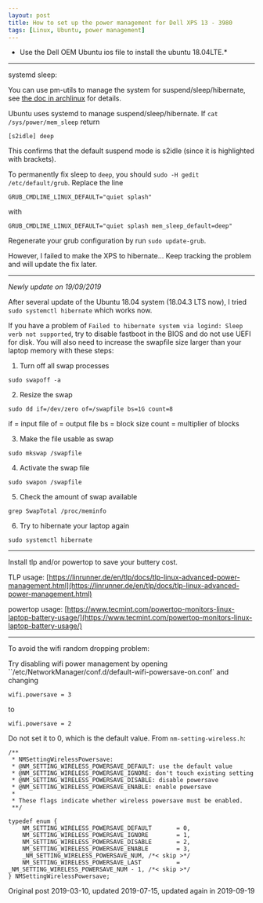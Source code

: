 ```yaml
---
layout: post
title: How to set up the power management for Dell XPS 13 - 3980
tags: [Linux, Ubuntu, power management]
---
```


* Use the Dell OEM Ubuntu ios file to install the ubuntu 18.04LTE.*

-----
systemd sleep:

You can use pm-utils to manage the system for suspend/sleep/hibernate, see [the doc in archlinux](https://www.linuxsecrets.com/archlinux-wiki/wiki.archlinux.org/index.php/Pm-utils.html) for details.

Ubuntu uses systemd to manage suspend/sleep/hibernate. If `cat /sys/power/mem_sleep` return
```
[s2idle] deep
```
This confirms that the default suspend mode is s2idle (since it is highlighted with brackets).

To permanently fix sleep to `deep`, you should `sudo -H gedit /etc/default/grub`. Replace the line
```
GRUB_CMDLINE_LINUX_DEFAULT="quiet splash"
```
with
```
GRUB_CMDLINE_LINUX_DEFAULT="quiet splash mem_sleep_default=deep"
```
Regenerate your grub configuration by run `sudo update-grub`.

However, I failed to make the XPS to hibernate... Keep tracking the problem and will update the fix later.

--------
*Newly update on 19/09/2019*

After several update of the Ubuntu 18.04 system (18.04.3 LTS now), I tried `sudo systemctl hibernate` which works now.

If you have a problem of ```Failed to hibernate system via logind: Sleep verb not supported```, try to disable fastboot in the BIOS and do not use UEFI for disk.
You will also need to increase the swapfile size larger than your laptop memory with these steps:

1. Turn off all swap processes
```
sudo swapoff -a
```

2. Resize the swap
```
sudo dd if=/dev/zero of=/swapfile bs=1G count=8
```

if = input file
of = output file
bs = block size
count = multiplier of blocks

3. Make the file usable as swap
```
sudo mkswap /swapfile
```

4. Activate the swap file
```
sudo swapon /swapfile
```

5. Check the amount of swap available
```
grep SwapTotal /proc/meminfo 
```

6. Try to hibernate your laptop again
```
sudo systemctl hibernate
```

-----
Install tlp and/or powertop to save your buttery cost.

TLP usage: [https://linrunner.de/en/tlp/docs/tlp-linux-advanced-power-management.html](https://linrunner.de/en/tlp/docs/tlp-linux-advanced-power-management.html)

powertop usage: [https://www.tecmint.com/powertop-monitors-linux-laptop-battery-usage/](https://www.tecmint.com/powertop-monitors-linux-laptop-battery-usage/)

-----
To avoid the wifi random dropping problem:

Try disabling wifi power management by opening ``/etc/NetworkManager/conf.d/default-wifi-powersave-on.conf` and changing
```
wifi.powersave = 3
```
to
```
wifi.powersave = 2
```
Do not set it to 0, which is the default value. From `nm-setting-wireless.h`:
```
/**
 * NMSettingWirelessPowersave:
 * @NM_SETTING_WIRELESS_POWERSAVE_DEFAULT: use the default value
 * @NM_SETTING_WIRELESS_POWERSAVE_IGNORE: don't touch existing setting
 * @NM_SETTING_WIRELESS_POWERSAVE_DISABLE: disable powersave
 * @NM_SETTING_WIRELESS_POWERSAVE_ENABLE: enable powersave
 *
 * These flags indicate whether wireless powersave must be enabled.
 **/
 
typedef enum {
    NM_SETTING_WIRELESS_POWERSAVE_DEFAULT       = 0,
    NM_SETTING_WIRELESS_POWERSAVE_IGNORE        = 1,
    NM_SETTING_WIRELESS_POWERSAVE_DISABLE       = 2,
    NM_SETTING_WIRELESS_POWERSAVE_ENABLE        = 3,
    _NM_SETTING_WIRELESS_POWERSAVE_NUM, /*< skip >*/
    NM_SETTING_WIRELESS_POWERSAVE_LAST          =  _NM_SETTING_WIRELESS_POWERSAVE_NUM - 1, /*< skip >*/
} NMSettingWirelessPowersave;
```

Original post 2019-03-10, updated 2019-07-15, updated again in 2019-09-19